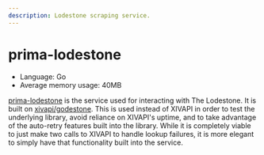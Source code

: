 ```yaml
---
description: Lodestone scraping service.
---
```


# prima-lodestone

* Language: Go
* Average memory usage: 40MB

[prima-lodestone](https://github.com/PrimaShouji/prima-lodestone) is the service used for interacting with The Lodestone. It is built on [xivapi/godestone](https://github.com/xivapi/godestone). This is used instead of XIVAPI in order to test the underlying library, avoid reliance on XIVAPI's uptime, and to take advantage of the auto-retry features built into the library. While it is completely viable to just make two calls to XIVAPI to handle lookup failures, it is more elegant to simply have that functionality built into the service.

